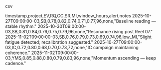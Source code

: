 csv

timestamp,project,EV,RQ,CC,SR,MI,window_hours,alert,notes
2025-10-27T09:00:00-03,SB,0.78,0.82,0.74,0.71,0.77,96,none,"Baseline reading — stable rhythm."
2025-10-30T09:00:00-03,SB,0.81,0.84,0.76,0.75,0.79,96,none,"Resonance rising post Reel 07."
2025-11-02T09:00:00-03,SB,0.76,0.79,0.73,0.69,0.74,96,low_MI,"Slight fatigue detected; recalibration suggested."
2025-10-27T09:00:00-03,IC,0.72,0.80,0.68,0.70,0.73,72,none,"IC campaign maintaining coherence."
2025-11-02T09:00:00-03,YMS,0.85,0.88,0.80,0.79,0.83,96,none,"Momentum ascending — keep cadence."

